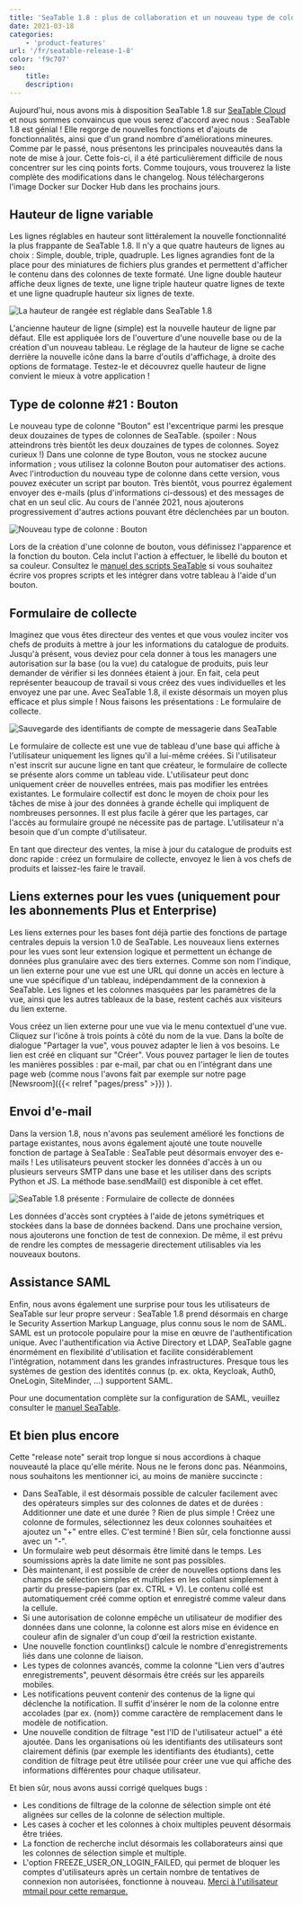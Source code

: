 ```yaml
---
title: 'SeaTable 1.8 : plus de collaboration et un nouveau type de colonne - SeaTable'
date: 2021-03-18
categories:
    - 'product-features'
url: '/fr/seatable-release-1-8'
color: 'f9c707'
seo:
    title:
    description:
---
```


Aujourd'hui, nous avons mis à disposition SeaTable 1.8 sur [SeaTable Cloud](https://cloud.seatable.io) et nous sommes convaincus que vous serez d'accord avec nous : SeaTable 1.8 est génial ! Elle regorge de nouvelles fonctions et d'ajouts de fonctionnalités, ainsi que d'un grand nombre d'améliorations mineures. Comme par le passé, nous présentons les principales nouveautés dans la note de mise à jour. Cette fois-ci, il a été particulièrement difficile de nous concentrer sur les cinq points forts. Comme toujours, vous trouverez la liste complète des modifications dans le changelog. Nous téléchargerons l'image Docker sur Docker Hub dans les prochains jours.

## Hauteur de ligne variable

Les lignes réglables en hauteur sont littéralement la nouvelle fonctionnalité la plus frappante de SeaTable 1.8. Il n'y a que quatre hauteurs de lignes au choix : Simple, double, triple, quadruple. Les lignes agrandies font de la place pour des miniatures de fichiers plus grandes et permettent d'afficher le contenu dans des colonnes de texte formaté. Une ligne double hauteur affiche deux lignes de texte, une ligne triple hauteur quatre lignes de texte et une ligne quadruple hauteur six lignes de texte.

![La hauteur de rangée est réglable dans SeaTable 1.8](SeaTable1.8_CustomizableRowHeight_1498x646.png)

L'ancienne hauteur de ligne (simple) est la nouvelle hauteur de ligne par défaut. Elle est appliquée lors de l'ouverture d'une nouvelle base ou de la création d'un nouveau tableau. Le réglage de la hauteur de ligne se cache derrière la nouvelle icône dans la barre d'outils d'affichage, à droite des options de formatage. Testez-le et découvrez quelle hauteur de ligne convient le mieux à votre application !

## Type de colonne #21 : Bouton

Le nouveau type de colonne "Bouton" est l'excentrique parmi les presque deux douzaines de types de colonnes de SeaTable. (spoiler : Nous atteindrons très bientôt les deux douzaines de types de colonnes. Soyez curieux !) Dans une colonne de type Bouton, vous ne stockez aucune information ; vous utilisez la colonne Bouton pour automatiser des actions. Avec l'introduction du nouveau type de colonne dans cette version, vous pouvez exécuter un script par bouton. Très bientôt, vous pourrez également envoyer des e-mails (plus d'informations ci-dessous) et des messages de chat en un seul clic. Au cours de l'année 2021, nous ajouterons progressivement d'autres actions pouvant être déclenchées par un bouton.

![Nouveau type de colonne : Bouton](SeaTable1.8_ColumnType_Button_1500x708.png)

Lors de la création d'une colonne de bouton, vous définissez l'apparence et la fonction du bouton. Cela inclut l'action à effectuer, le libellé du bouton et sa couleur. Consultez le [manuel des scripts SeaTable](https://seatable.github.io/seatable-scripts/) si vous souhaitez écrire vos propres scripts et les intégrer dans votre tableau à l'aide d'un bouton.

## Formulaire de collecte

Imaginez que vous êtes directeur des ventes et que vous voulez inciter vos chefs de produits à mettre à jour les informations du catalogue de produits. Jusqu'à présent, vous deviez pour cela donner à tous les managers une autorisation sur la base (ou la vue) du catalogue de produits, puis leur demander de vérifier si les données étaient à jour. En fait, cela peut représenter beaucoup de travail si vous créez des vues individuelles et les envoyez une par une. Avec SeaTable 1.8, il existe désormais un moyen plus efficace et plus simple ! Nous faisons les présentations : Le formulaire de collecte.

![Sauvegarde des identifiants de compte de messagerie dans SeaTable](SeaTable1.8_MailAccount_1500x495.png)

Le formulaire de collecte est une vue de tableau d'une base qui affiche à l'utilisateur uniquement les lignes qu'il a lui-même créées. Si l'utilisateur n'est inscrit sur aucune ligne en tant que créateur, le formulaire de collecte se présente alors comme un tableau vide. L'utilisateur peut donc uniquement créer de nouvelles entrées, mais pas modifier les entrées existantes. Le formulaire collectif est donc le moyen de choix pour les tâches de mise à jour des données à grande échelle qui impliquent de nombreuses personnes. Il est plus facile à gérer que les partages, car l'accès au formulaire groupé ne nécessite pas de partage. L'utilisateur n'a besoin que d'un compte d'utilisateur.

En tant que directeur des ventes, la mise à jour du catalogue de produits est donc rapide : créez un formulaire de collecte, envoyez le lien à vos chefs de produits et laissez-les faire le travail.

## Liens externes pour les vues (uniquement pour les abonnements Plus et Enterprise)

Les liens externes pour les bases font déjà partie des fonctions de partage centrales depuis la version 1.0 de SeaTable. Les nouveaux liens externes pour les vues sont leur extension logique et permettent un échange de données plus granulaire avec des tiers externes. Comme son nom l'indique, un lien externe pour une vue est une URL qui donne un accès en lecture à une vue spécifique d'un tableau, indépendamment de la connexion à SeaTable. Les lignes et les colonnes masquées par les paramètres de la vue, ainsi que les autres tableaux de la base, restent cachés aux visiteurs du lien externe.

Vous créez un lien externe pour une vue via le menu contextuel d'une vue. Cliquez sur l'icône à trois points à côté du nom de la vue. Dans la boîte de dialogue "Partager la vue", vous pouvez adapter le lien à vos besoins. Le lien est créé en cliquant sur "Créer". Vous pouvez partager le lien de toutes les manières possibles : par e-mail, par chat ou en l'intégrant dans une page web (comme nous l'avons fait par exemple sur notre page [Newsroom]({{< relref "pages/press" >}}) ).

## Envoi d'e-mail

Dans la version 1.8, nous n'avons pas seulement amélioré les fonctions de partage existantes, nous avons également ajouté une toute nouvelle fonction de partage à SeaTable : SeaTable peut désormais envoyer des e-mails ! Les utilisateurs peuvent stocker les données d'accès à un ou plusieurs serveurs SMTP dans une base et les utiliser dans des scripts Python et JS. La méthode base.sendMail() est disponible à cet effet.

![SeaTable 1.8 présente : Formulaire de collecte de données](SeaTable1.8_DataCollectionTable_1500x495.png)

Les données d'accès sont cryptées à l'aide de jetons symétriques et stockées dans la base de données backend. Dans une prochaine version, nous ajouterons une fonction de test de connexion. De même, il est prévu de rendre les comptes de messagerie directement utilisables via les nouveaux boutons.

## Assistance SAML

Enfin, nous avons également une surprise pour tous les utilisateurs de SeaTable sur leur propre serveur : SeaTable 1.8 prend désormais en charge le Security Assertion Markup Language, plus connu sous le nom de SAML. SAML est un protocole populaire pour la mise en œuvre de l'authentification unique. Avec l'authentification via Active Directory et LDAP, SeaTable gagne énormément en flexibilité d'utilisation et facilite considérablement l'intégration, notamment dans les grandes infrastructures. Presque tous les systèmes de gestion des identités connus (p. ex. okta, Keycloak, Auth0, OneLogin, SiteMinder, ...) supportent SAML.

Pour une documentation complète sur la configuration de SAML, veuillez consulter le [manuel SeaTable](https://manual.seatable.io/config/enterprise/saml/).

## Et bien plus encore

Cette "release note" serait trop longue si nous accordions à chaque nouveauté la place qu'elle mérite. Nous ne le ferons donc pas. Néanmoins, nous souhaitons les mentionner ici, au moins de manière succincte :

- Dans SeaTable, il est désormais possible de calculer facilement avec des opérateurs simples sur des colonnes de dates et de durées : Additionner une date et une durée ? Rien de plus simple ! Créez une colonne de formules, sélectionnez les deux colonnes souhaitées et ajoutez un "+" entre elles. C'est terminé ! Bien sûr, cela fonctionne aussi avec un "-".
- Un formulaire web peut désormais être limité dans le temps. Les soumissions après la date limite ne sont pas possibles.
- Dès maintenant, il est possible de créer de nouvelles options dans les champs de sélection simples et multiples en les collant simplement à partir du presse-papiers (par ex. CTRL + V). Le contenu collé est automatiquement créé comme option et enregistré comme valeur dans la cellule.
- Si une autorisation de colonne empêche un utilisateur de modifier des données dans une colonne, la colonne est alors mise en évidence en couleur afin de signaler d'un coup d'œil la restriction existante.
- Une nouvelle fonction countlinks() calcule le nombre d'enregistrements liés dans une colonne de liaison.
- Les types de colonnes avancés, comme la colonne "Lien vers d'autres enregistrements", peuvent désormais être créés sur les appareils mobiles.
- Les notifications peuvent contenir des contenus de la ligne qui déclenche la notification. Il suffit d'insérer le nom de la colonne entre accolades (par ex. {nom}) comme caractère de remplacement dans le modèle de notification.
- Une nouvelle condition de filtrage "est l'ID de l'utilisateur actuel" a été ajoutée. Dans les organisations où les identifiants des utilisateurs sont clairement définis (par exemple les identifiants des étudiants), cette condition de filtrage peut être utilisée pour créer une vue qui affiche des informations différentes pour chaque utilisateur.

Et bien sûr, nous avons aussi corrigé quelques bugs :

- Les conditions de filtrage de la colonne de sélection simple ont été alignées sur celles de la colonne de sélection multiple.
- Les cases à cocher et les colonnes à choix multiples peuvent désormais être triées.
- La fonction de recherche inclut désormais les collaborateurs ainsi que les colonnes de sélection simple et multiple.
- L'option FREEZE_USER_ON_LOGIN_FAILED, qui permet de bloquer les comptes d'utilisateurs après un certain nombre de tentatives de connexion non autorisées, fonctionne à nouveau. [Merci à l'utilisateur mtmail pour cette remarque.](https://forum.seatable.com/t/v1-7-1-freeze-account-and-fail2ban/296)
